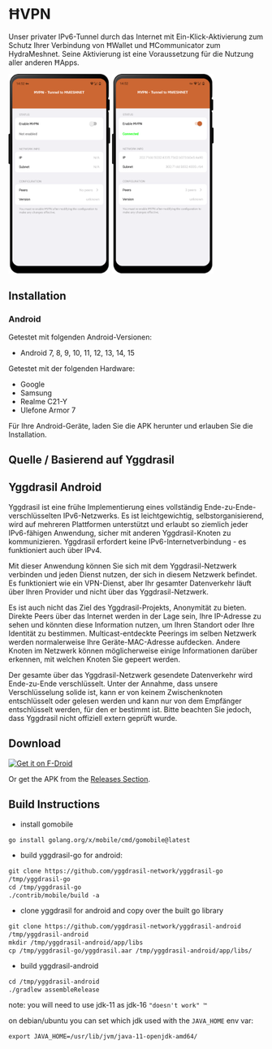 # ĦVPN

Unser privater IPv6-Tunnel durch das Internet mit Ein-Klick-Aktivierung zum Schutz Ihrer Verbindung von ĦWallet und ĦCommunicator zum HydraMeshnet. Seine Aktivierung ist eine Voraussetzung für die Nutzung aller anderen ĦApps.

<img src="docs/screenshots/screen_01.png" width="200px"> <img src="docs/screenshots/screen_02.png" width="200px">


## Installation

### Android
Getestet mit folgenden Android-Versionen:
- Android 7, 8, 9, 10, 11, 12, 13, 14, 15

Getestet mit der folgenden Hardware:
- Google
- Samsung
- Realme C21-Y
- Ulefone Armor 7

Für Ihre Android-Geräte, laden Sie die APK herunter und erlauben Sie die Installation.


## Quelle / Basierend auf Yggdrasil

Yggdrasil Android
-----------------

Yggdrasil ist eine frühe Implementierung eines vollständig Ende-zu-Ende-verschlüsselten IPv6-Netzwerks. Es ist leichtgewichtig, selbstorganisierend, wird auf mehreren Plattformen unterstützt und erlaubt so ziemlich jeder IPv6-fähigen Anwendung, sicher mit anderen Yggdrasil-Knoten zu kommunizieren. Yggdrasil erfordert keine IPv6-Internetverbindung - es funktioniert auch über IPv4.

Mit dieser Anwendung können Sie sich mit dem Yggdrasil-Netzwerk verbinden und jeden Dienst nutzen, der sich in diesem Netzwerk befindet. Es funktioniert wie ein VPN-Dienst, aber Ihr gesamter Datenverkehr läuft über Ihren Provider und nicht über das Yggdrasil-Netzwerk.

Es ist auch nicht das Ziel des Yggdrasil-Projekts, Anonymität zu bieten. Direkte Peers über das Internet werden in der Lage sein, Ihre IP-Adresse zu sehen und könnten diese Information nutzen, um Ihren Standort oder Ihre Identität zu bestimmen. Multicast-entdeckte Peerings im selben Netzwerk werden normalerweise Ihre Geräte-MAC-Adresse aufdecken. Andere Knoten im Netzwerk können möglicherweise einige Informationen darüber erkennen, mit welchen Knoten Sie gepeert werden.

Der gesamte über das Yggdrasil-Netzwerk gesendete Datenverkehr wird Ende-zu-Ende verschlüsselt. Unter der Annahme, dass unsere Verschlüsselung solide ist, kann er von keinem Zwischenknoten entschlüsselt oder gelesen werden und kann nur von dem Empfänger entschlüsselt werden, für den er bestimmt ist. Bitte beachten Sie jedoch, dass Yggdrasil nicht offiziell extern geprüft wurde.

## Download

[<img src="https://fdroid.gitlab.io/artwork/badge/get-it-on.png"
     alt="Get it on F-Droid"
     height="80">](https://f-droid.org/packages/eu.neilalexander.yggdrasil/)

Or get the APK from the [Releases Section](https://github.com/yggdrasil-network/yggdrasil-android/releases/latest).

## Build Instructions

* install gomobile

```bash
go install golang.org/x/mobile/cmd/gomobile@latest
```

* build yggdrasil-go for android:

```
git clone https://github.com/yggdrasil-network/yggdrasil-go /tmp/yggdrasil-go
cd /tmp/yggdrasil-go
./contrib/mobile/build -a
```

* clone yggdrasil for android and copy over the built go library

```
git clone https://github.com/yggdrasil-network/yggdrasil-android /tmp/yggdrasil-android
mkdir /tmp/yggdrasil-android/app/libs
cp /tmp/yggdrasil-go/yggdrasil.aar /tmp/yggdrasil-android/app/libs/
```

* build yggdrasil-android

```
cd /tmp/yggdrasil-android
./gradlew assembleRelease
```

note: you will need to use jdk-11 as jdk-16 `"doesn't work" ™`

on debian/ubuntu you can set which jdk used with the `JAVA_HOME` env var:
```
export JAVA_HOME=/usr/lib/jvm/java-11-openjdk-amd64/
```

